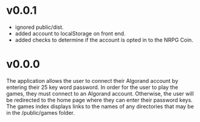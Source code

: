# v0.0.1
* ignored public/dist.
* added account to localStorage on front end.
* added checks to determine if the account is opted in to the NRPG Coin.

# v0.0.0
The application allows the user to connect their Algorand account by entering their 25 key word password. 
In order for the user to play the games, they must connect to an Algorand account. Otherwise, the user
will be redirected to the home page where they can enter their password keys. The games index displays 
links to the names of any directories that may be in the /public/games folder.
